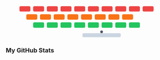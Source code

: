 <svg width="700" height="150" viewBox="0 0 700 150" xmlns="http://www.w3.org/2000/svg">
<style>
.brick {
fill: #22c55e;
rx: 5;
}
.brick.orange {
fill: #f97316;
}
.brick.red {
fill: #ef4444;
}
.paddle {
fill: #cbd5e1;
rx: 5;
}
.ball {
fill: #4b5563;
}
.text {
font-family: 'Inter', sans-serif;
font-weight: 700;
font-size: 16px;
fill: #1f2937;
}
</style>

<!-- Bricks -->

<g transform="translate(50, 20)">
<rect class="brick red" x="0" y="0" width="40" height="20" />
<rect class="brick red" x="50" y="0" width="40" height="20" />
<rect class="brick red" x="100" y="0" width="40" height="20" />
<rect class="brick red" x="150" y="0" width="40" height="20" />
<rect class="brick red" x="200" y="0" width="40" height="20" />
<rect class="brick red" x="250" y="0" width="40" height="20" />
<rect class="brick red" x="300" y="0" width="40" height="20" />
<rect class="brick red" x="350" y="0" width="40" height="20" />
<rect class="brick red" x="400" y="0" width="40" height="20" />
<rect class="brick red" x="450" y="0" width="40" height="20" />

<rect class="brick orange" x="25" y="30" width="40" height="20" />
<rect class="brick orange" x="75" y="30" width="40" height="20" />
<rect class="brick orange" x="125" y="30" width="40" height="20" />
<rect class="brick orange" x="175" y="30" width="40" height="20" />
<rect class="brick orange" x="225" y="30" width="40" height="20" />
<rect class="brick orange" x="275" y="30" width="40" height="20" />
<rect class="brick orange" x="325" y="30" width="40" height="20" />
<rect class="brick orange" x="375" y="30" width="40" height="20" />

<rect class="brick" x="50" y="60" width="40" height="20" />
<rect class="brick" x="100" y="60" width="40" height="20" />
<rect class="brick" x="150" y="60" width="40" height="20" />
<rect class="brick" x="200" y="60" width="40" height="20" />
<rect class="brick" x="250" y="60" width="40" height="20" />
<rect class="brick" x="300" y="60" width="40" height="20" />
<rect class="brick" x="350" y="60" width="40" height="20" />
<rect class="brick" x="400" y="60" width="40" height="20" />

</g>

<!-- Paddle and Ball -->

<rect class="paddle" x="280" y="120" width="140" height="15" />
<circle class="ball" cx="350" cy="115" r="5" />

<!-- Text on Paddle -->

<text class="text" x="350" y="130" text-anchor="middle">My GitHub Stats</text>

</svg>
